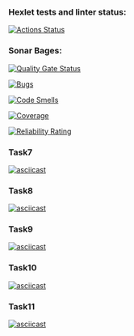 ### Hexlet tests and linter status:
[![Actions Status](https://github.com/neutrall85/java-project-71/actions/workflows/hexlet-check.yml/badge.svg)](https://github.com/neutrall85/java-project-71/actions)

### Sonar Bages:

[![Quality Gate Status](https://sonarcloud.io/api/project_badges/measure?project=neutrall85_java-project-71&metric=alert_status)](https://sonarcloud.io/summary/new_code?id=neutrall85_java-project-71)

[![Bugs](https://sonarcloud.io/api/project_badges/measure?project=neutrall85_java-project-71&metric=bugs)](https://sonarcloud.io/summary/new_code?id=neutrall85_java-project-71)

[![Code Smells](https://sonarcloud.io/api/project_badges/measure?project=neutrall85_java-project-71&metric=code_smells)](https://sonarcloud.io/summary/new_code?id=neutrall85_java-project-71)

[![Coverage](https://sonarcloud.io/api/project_badges/measure?project=neutrall85_java-project-71&metric=coverage)](https://sonarcloud.io/summary/new_code?id=neutrall85_java-project-71)

[![Reliability Rating](https://sonarcloud.io/api/project_badges/measure?project=neutrall85_java-project-71&metric=reliability_rating)](https://sonarcloud.io/summary/new_code?id=neutrall85_java-project-71)

### Task7
[![asciicast](https://asciinema.org/a/gSFnOTv6ocg1czkAo0EOe7GcC.svg)](https://asciinema.org/a/gSFnOTv6ocg1czkAo0EOe7GcC)

### Task8
[![asciicast](https://asciinema.org/a/YJe4CdlSOTuVRkxv3ZMypkVLf.svg)](https://asciinema.org/a/YJe4CdlSOTuVRkxv3ZMypkVLf)

### Task9
[![asciicast](https://asciinema.org/a/9LwBvNa0R20GyC5nPfeu5ph9g.svg)](https://asciinema.org/a/9LwBvNa0R20GyC5nPfeu5ph9g)

### Task10
[![asciicast](https://asciinema.org/a/frf7CoOl9J9ayc0uPpntL8gue.svg)](https://asciinema.org/a/frf7CoOl9J9ayc0uPpntL8gue)

### Task11

[![asciicast](https://asciinema.org/a/Y9544b4O9qqP1jS0OTKIPXTFU.svg)](https://asciinema.org/a/Y9544b4O9qqP1jS0OTKIPXTFU)
